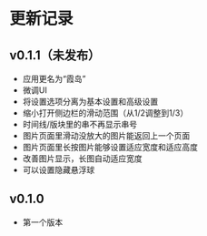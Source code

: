 # 更新记录
## v0.1.1（未发布）
- 应用更名为“霞岛”
- 微调UI
- 将设置选项分离为基本设置和高级设置
- 缩小打开侧边栏的滑动范围（从1/2调整到1/3）
- 时间线/版块里的串不再显示串号
- 图片页面里滑动没放大的图片能返回上一个页面
- 图片页面里长按图片能够设置适应宽度和适应高度
- 改善图片显示，长图自动适应宽度
- 可以设置隐藏悬浮球

## v0.1.0
- 第一个版本

